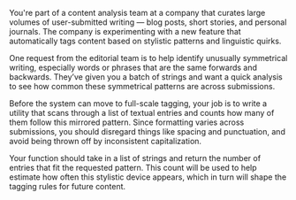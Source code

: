 You're part of a content analysis team at a company that curates large volumes of user-submitted writing — blog posts, short stories, and personal journals. The company is experimenting with a new feature that automatically tags content based on stylistic patterns and linguistic quirks.

One request from the editorial team is to help identify unusually symmetrical writing, especially words or phrases that are the same forwards and backwards. They’ve given you a batch of strings and want a quick analysis to see how common these symmetrical patterns are across submissions.

Before the system can move to full-scale tagging, your job is to write a utility that scans through a list of textual entries and counts how many of them follow this mirrored pattern. Since formatting varies across submissions, you should disregard things like spacing and punctuation, and avoid being thrown off by inconsistent capitalization.

Your function should take in a list of strings and return the number of entries that fit the requested pattern. This count will be used to help estimate how often this stylistic device appears, which in turn will shape the tagging rules for future content.